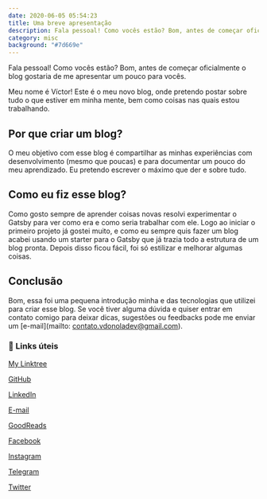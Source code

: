 ```yaml
---
date: 2020-06-05 05:54:23
title: Uma breve apresentação
description: Fala pessoal! Como vocês estão? Bom, antes de começar oficialmente o blog gostaria de me apresentar um pouco para vocês.
category: misc
background: "#7d669e"
---
```


Fala pessoal! Como vocês estão? Bom, antes de começar oficialmente o blog gostaria de me apresentar um pouco para vocês.

Meu nome é Víctor! Este é o meu novo blog, onde pretendo postar sobre tudo o que estiver em minha mente, bem como coisas nas quais estou trabalhando.

## Por que criar um blog?

O meu objetivo com esse blog é compartilhar as minhas experiências com desenvolvimento (mesmo que poucas) e para documentar um pouco do meu aprendizado. Eu pretendo escrever o máximo que der e sobre tudo.

## Como eu fiz esse blog?

Como gosto sempre de aprender coisas novas resolvi experimentar o Gatsby para ver como era e como seria trabalhar com ele. Logo ao iniciar o primeiro projeto já gostei muito, e como eu sempre quis fazer um blog acabei usando um starter para o Gatsby que já trazia todo a estrutura de um blog pronta. Depois disso ficou fácil, foi só estilizar e melhorar algumas coisas.

## Conclusão

Bom, essa foi uma pequena introdução minha e das tecnologias que utilizei para criar esse blog. Se você tiver alguma dúvida e quiser entrar em contato comigo para deixar dicas, sugestões ou feedbacks pode me enviar um [e-mail](mailto: contato.vdonoladev@gmail.com).

### 🔗 Links úteis

<p><a href="[https://vdonoladev.github.io/my-linktree](https://vdonoladev.github.io/my-linktree)" target="_blank">My Linktree</a></p>
<p><a href="[https://github.com/vdonoladev](https://github.com/vdonoladev)" target="_blank">GitHub</a></p>
<p><a href="[https://www.linkedin.com/in/vdonoladev/](https://www.linkedin.com/in/vdonoladev/)" target="_blank">LinkedIn</a></p>
<p><a href="mailto: [contato.vdonoladev@gmail.com](mailto:contato.vdonoladev@gmail.com)" target="_blank">E-mail</a></p>
<p><a href="[https://www.goodreads.com/vdonoladev](https://www.goodreads.com/vdonoladev)" target="_blank">GoodReads</a></p>
<p><a href="[https://www.facebook.com/vdonoladev](https://www.facebook.com/vdonoladev)" target="_blank">Facebook</a></p>
<p><a href="[https://www.instagram.com/vdonoladev/](https://www.instagram.com/vdonoladev/)" target="_blank">Instagram</a></p>
<p><a href="[https://t.me/vdonoladev](https://t.me/vdonoladev)" target="_blank">Telegram</a></p>
<p><a href="[https://twitter.com/vdonoladev](https://twitter.com/vdonoladev)" target="_blank">Twitter</a></p>